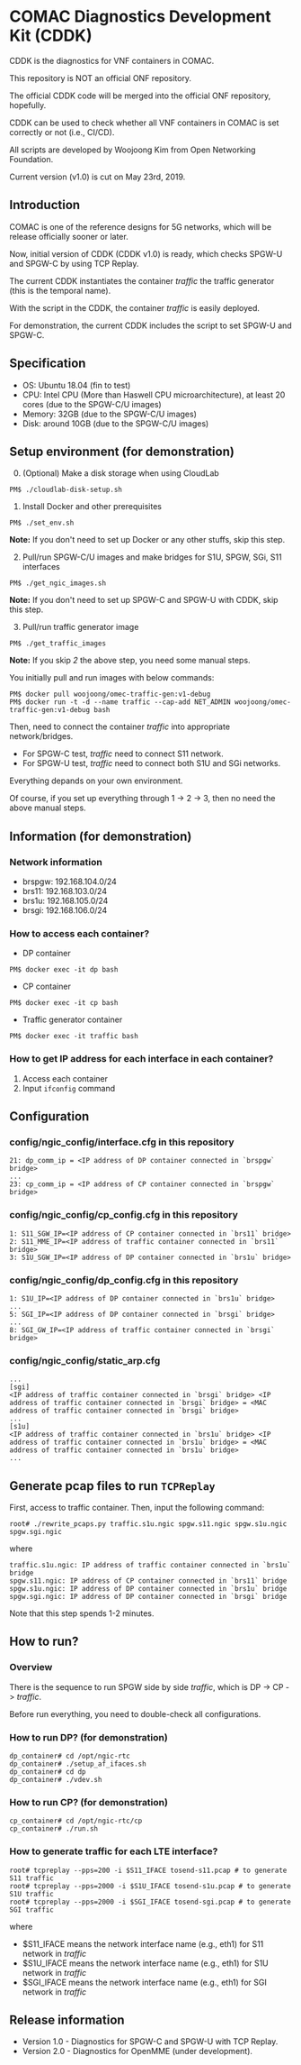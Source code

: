 # COMAC Diagnostics Development Kit (CDDK)

CDDK is the diagnostics for VNF containers in COMAC.

This repository is NOT an official ONF repository.

The official CDDK code will be merged into the official ONF repository, hopefully.

CDDK can be used to check whether all VNF containers in COMAC is set correctly or not (i.e., CI/CD).

All scripts are developed by Woojoong Kim from Open Networking Foundation.

Current version (v1.0) is cut on May 23rd, 2019.

## Introduction
COMAC is one of the reference designs for 5G networks, which will be release officially sooner or later.

Now, initial version of CDDK (CDDK v1.0) is ready, which checks SPGW-U and SPGW-C by using TCP Replay.

The current CDDK instantiates the container *traffic* the traffic generator (this is the temporal name).

With the script in the CDDK, the container *traffic* is easily deployed.

For demonstration, the current CDDK includes the script to set SPGW-U and SPGW-C.

## Specification
* OS: Ubuntu 18.04 (fin to test)
* CPU: Intel CPU (More than Haswell CPU microarchitecture), at least 20 cores (due to the SPGW-C/U images)
* Memory: 32GB (due to the SPGW-C/U images)
* Disk: around 10GB (due to the SPGW-C/U images)

## Setup environment (for demonstration)
0. (Optional) Make a disk storage when using CloudLab
```
PM$ ./cloudlab-disk-setup.sh
```

1. Install Docker and other prerequisites
```
PM$ ./set_env.sh
```
**Note:** If you don't need to set up Docker or any other stuffs, skip this step.

2. Pull/run SPGW-C/U images and make bridges for S1U, SPGW, SGi, S11 interfaces
```
PM$ ./get_ngic_images.sh
```
**Note:** If you don't need to set up SPGW-C and SPGW-U with CDDK, skip this step.

3. Pull/run traffic generator image
```
PM$ ./get_traffic_images
```
**Note:** If you skip *2* the above step, you need some manual steps.

You initially pull and run images with below commands:
```
PM$ docker pull woojoong/omec-traffic-gen:v1-debug
PM$ docker run -t -d --name traffic --cap-add NET_ADMIN woojoong/omec-traffic-gen:v1-debug bash
```
Then, need to connect the container *traffic* into appropriate network/bridges.

* For SPGW-C test, *traffic* need to connect S11 network.
* For SPGW-U test, *traffic* need to connect both S1U and SGi networks.

Everything depands on your own environment. 

Of course, if you set up everything through 1 -> 2 -> 3, then no need the above manual steps.

## Information (for demonstration)
### Network information
* brspgw: 192.168.104.0/24
* brs11: 192.168.103.0/24
* brs1u: 192.168.105.0/24
* brsgi: 192.168.106.0/24

### How to access each container?
* DP container
```
PM$ docker exec -it dp bash
```

* CP container
```
PM$ docker exec -it cp bash
```

* Traffic generator container
```
PM$ docker exec -it traffic bash
```

### How to get IP address for each interface in each container?
1. Access each container
2. Input `ifconfig` command

## Configuration
### config/ngic\_config/interface.cfg in this repository
```
21: dp_comm_ip = <IP address of DP container connected in `brspgw` bridge>
...
23: cp_comm_ip = <IP address of CP container connected in `brspgw` bridge>
```

### config/ngic\_config/cp\_config.cfg in this repository
```
1: S11_SGW_IP=<IP address of CP container connected in `brs11` bridge>
2: S11_MME_IP=<IP address of traffic container connected in `brs11` bridge>
3: S1U_SGW_IP=<IP address of DP container connected in `brs1u` bridge>
```

### config/ngic\_config/dp\_config.cfg in this repository
```
1: S1U_IP=<IP address of DP container connected in `brs1u` bridge>
...
5: SGI_IP=<IP address of DP container connected in `brsgi` bridge>
...
8: SGI_GW_IP=<IP address of traffic container connected in `brsgi` bridge>
```

### config/ngic\_config/static\_arp.cfg
```
...
[sgi]
<IP address of traffic container connected in `brsgi` bridge> <IP address of traffic container connected in `brsgi` bridge> = <MAC address of traffic container connected in `brsgi` bridge>
...
[s1u]
<IP address of traffic container connected in `brs1u` bridge> <IP address of traffic container connected in `brs1u` bridge> = <MAC address of traffic container connected in `brs1u` bridge>
...
```

## Generate pcap files to run `TCPReplay`

First, access to traffic container.
Then, input the following command:
```
root# ./rewrite_pcaps.py traffic.s1u.ngic spgw.s11.ngic spgw.s1u.ngic spgw.sgi.ngic
```
where
```
traffic.s1u.ngic: IP address of traffic container connected in `brs1u` bridge
spgw.s11.ngic: IP address of CP container connected in `brs11` bridge
spgw.s1u.ngic: IP address of DP container connected in `brs1u` bridge
spgw.sgi.ngic: IP address of DP container connected in `brsgi` bridge
```
Note that this step spends 1-2 minutes.

## How to run?
### Overview
There is the sequence to run SPGW side by side *traffic*, which is DP -> CP -> *traffic*.

Before run everything, you need to double-check all configurations.

### How to run DP? (for demonstration)
```
dp_container# cd /opt/ngic-rtc
dp_container# ./setup_af_ifaces.sh
dp_container# cd dp
dp_container# ./vdev.sh
```

### How to run CP? (for demonstration)
```
cp_container# cd /opt/ngic-rtc/cp
cp_container# ./run.sh
```


### How to generate traffic for each LTE interface?
```
root# tcpreplay --pps=200 -i $S11_IFACE tosend-s11.pcap # to generate S11 traffic
root# tcpreplay --pps=2000 -i $S1U_IFACE tosend-s1u.pcap # to generate S1U traffic
root# tcpreplay --pps=2000 -i $SGI_IFACE tosend-sgi.pcap # to generate SGI traffic
```
where
* $S11\_IFACE means the network interface name (e.g., eth1) for S11 network in *traffic*
* $S1U\_IFACE means the network interface name (e.g., eth1) for S1U network in *traffic*
* $SGI\_IFACE means the network interface name (e.g., eth1) for SGI network in *traffic*


## Release information
* Version 1.0 - Diagnostics for SPGW-C and SPGW-U with TCP Replay.
* Version 2.0 - Diagnostics for OpenMME (under development).
